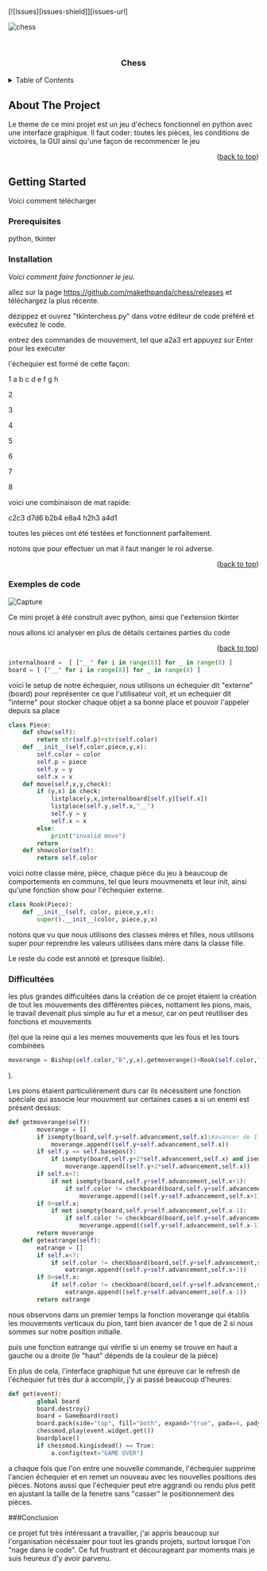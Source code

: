 <div id="top"></div>


[![Issues][issues-shield]][issues-url]

![chess](https://user-images.githubusercontent.com/42862794/140821836-53284dfb-76f1-44d5-a657-b1d5e632e67b.PNG)


<br />
<div align="center">
  <a href="https://github.com/makethpanda/chess">
    
  </a>

  <h3 align="center">Chess</h3>

  <p align="center">
  </p>
</div>



<!-- TABLE OF CONTENTS -->
<details>
  <summary>Table of Contents</summary>
  <ol>
    <li>
      <a href="#about-the-project">Explication du projet</a>
      <ul>
        <li><a href="#Exemples-de-code">explications de code</a></li>
      </ul>
    </li>
    <li>
      <a href="#getting-started">Comment jouer</a>
      <ul>
        <li><a href="#prerequisites">Prerequis</a></li>
        <li><a href="#installation">Installation</a></li>
      </ul>
    </li>
    <li><a href="#roadmap">Roadmap</a></li>
  </ol>
</details>



<!-- ABOUT THE PROJECT -->
## About The Project

Le theme de ce mini projet est un jeu d'échecs fonctionnel en python avec une interface graphique. 
Il faut coder:
toutes les pièces, 
les conditions de victoires, 
la GUI 
ainsi qu'une façon de recommencer le jeu

<p align="right">(<a href="#top">back to top</a>)</p>





<!-- GETTING STARTED -->
## Getting Started

Voici comment télécharger
### Prerequisites

python, tkinter

### Installation

_Voici comment faire fonctionner le jeu._

allez sur la page https://github.com/makethpanda/chess/releases et téléchargez la plus récente.

dézippez et ouvrez "tkinterchess.py" dans votre éditeur de code préféré et exécutez le code.

entrez des commandes de mouvement, tel que a2a3 ert appuyez sur Enter pour les exécuter

l'échequier est formé de cette façon:

 1    a     b     c     d     e     f     g     h
 
 2
 
 3
 
 4
 
 5
 
 6
 
 7
 
 8
 
 
 
 voici une combinaison de mat rapide: 
 
 c2c3 d7d6 b2b4 e8a4 h2h3 a4d1
 
 toutes les pièces ont été testées et fonctionnent parfaitement.
 
 notons que pour effectuer un mat il faut manger le roi adverse.
 
<p align="right">(<a href="#top">back to top</a>)</p>

### Exemples de code

![Capture](https://user-images.githubusercontent.com/42862794/140824384-08af865e-4207-41b0-be10-0aa451ee754f.PNG)



Ce mini projet à été construit avec python, ainsi que l'extension tkinter

nous allons ici analyser en plus de détails certaines parties du code 

<p align="right">(<a href="#top">back to top</a>)</p>


```python
internalboard =  [ ["__" for i in range(8)] for _ in range(8) ]
board = [ ["__" for i in range(8)] for _ in range(8) ]
```
voici le setup de notre échequier, nous utilisons un échequier dit "externe" (board) pour représenter ce que l'utilisateur voit, et un echequier dit "interne" pour stocker chaque objet a sa bonne place et pouvoir l'appeler depuis sa place

```python
class Piece:
    def show(self):
        return str(self.p)+str(self.color)
    def __init__(self,color,piece,y,x):
        self.color = color
        self.p = piece
        self.y = y
        self.x = x
    def move(self,x,y,check):
        if (y,x) in check:
            listplace(y,x,internalboard[self.y][self.x])
            listplace(self.y,self.x,"__")
            self.y = y
            self.x = x
        else:
            print("invalid move")
        return 
    def showcolor(self):
        return self.color
```

voici notre classe mère, pièce, chaque pièce du jeu à beaucoup de comportements en communs, tel que leurs mouvmenets et leur init, ainsi qu'une fonction show pour l'échequier externe.
```python
class Rook(Piece):
    def __init__(self, color, piece,y,x):
        super().__init__(color, piece,y,x) 
```
notons que vu que nous utilisons des classes mères et filles, nous utilisons super pour reprendre les valeurs utilisées dans mère dans la classe fille.


Le reste du code est annoté et (presque lisible).


### Difficultées

les plus grandes difficultées dans la création de ce projet étaient la création de tout les mouvements des différentes pièces, nottament les pions, mais, le travail devenait plus simple au fur et a mesur, car on peut réutiliser des fonctions et mouvements 


(tel que la reine qui a les memes mouvements que les fous et les tours combinées

```python
moverange = Bishop(self.color,"B",y,x).getmoverange()+Rook(self.color,"R",y,x).getmoverange()
```


).

Les pions étaient particulièrement durs car ils nécéssitent une fonction spéciale qui associe leur mouvment sur certaines cases a si un enemi est présent dessus:

```python
def getmoverange(self):
        moverange = []
        if isempty(board,self.y+self.advancement,self.x):#avancer de 1
            moverange.append((self.y+self.advancement,self.x))
        if self.y == self.basepos():
            if isempty(board,self.y+2*self.advancement,self.x) and isempty(board,self.y+self.advancement,self.x):
                moverange.append((self.y+2*self.advancement,self.x))
        if self.x<7:
            if not isempty(board,self.y+self.advancement,self.x+1):
                if self.color != checkboard(board,self.y+self.advancement,self.x+1):
                    moverange.append((self.y+self.advancement,self.x+1))
        if 0<self.x:
            if not isempty(board,self.y+self.advancement,self.x-1):
                if self.color != checkboard(board,self.y+self.advancement,self.x-1):
                    moverange.append((self.y+self.advancement,self.x-1))
        return moverange
    def geteatrange(self):
        eatrange = []
        if self.x<7:
            if self.color != checkboard(board,self.y+self.advancement,self.x+1):
                eatrange.append((self.y+self.advancement,self.x+1))
        if 0<self.x:
            if self.color != checkboard(board,self.y+self.advancement,self.x-1):
                eatrange.append((self.y+self.advancement,self.x-1))
        return eatrange
```

nous observons dans un premier temps la fonction moverange qui établis les mouvements verticaux du pion, tant bien avancer de 1 que de 2 si nous sommes sur notre position initialle.

puis une fonction eatrange qui vérifie si un enemy se trouve en haut a gauche ou a droite (le "haut" dépends de la couleur de la pièce)


En plus de cela, l'interface graphique fut une épreuve car le refresh de l'échequier fut très dur à accomplir, j'y ai passé beaucoup d'heures:

```python
def get(event):
        global board
        board.destroy()
        board = GameBoard(root)
        board.pack(side="top", fill="both", expand="true", padx=4, pady=4)
        chessmod.play(event.widget.get())
        boardplace()
        if chessmod.kingisdead() == True:
            a.config(text="GAME OVER")
```
a chaque fois que l'on entre une nouvelle commande, l'échequier supprime l'ancien échequier et en remet un nouveau avec les nouvelles positions des pièces. Notons aussi que l'échequier peut etre aggrandi ou rendu plus petit en ajustant la taille de la fenetre sans "casser" le positionnement des pièces.


###Conclusion

ce projet fut très intéressant a travailler, j'ai appris beaucoup sur l'organisation nécéssaier pour tout les grands projets, surtout lorsque l'on "nage dans le code". Ce fut frustrant et décourageant par moments mais je suis heureux d'y avoir parvenu.
